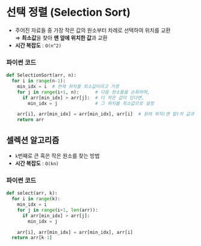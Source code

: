 # 선택 정렬 (Selection Sort)
- 주어진 자료들 중 가장 작은 값의 원소부터 차례로 선택하여 위치를 교환<br>
⇒ **최소값**을 찾아 **맨 앞에 위치한 값**과 교환
- **시간 복잡도** : `O(n^2)`

### 파이썬 코드
```py
def SelectionSort(arr, n):
  for i in range(n-1):
    min_idx = i  # 현재 위치를 최소값이라고 가정
    for j in range(i+1, n):      # 다음 원소들을 순회하며,
      if arr[min_idx] > arr[j]:  # 더 작은 값이 있다면,
        min_idx = j              # 그 위치를 최소값으로 설정

    arr[i], arr[min_idx] = arr[min_idx], arr[i]  # 원래 위치(맨 앞)의 값과 최소값 교환
    return arr
```

## 셀렉션 알고리즘
- `k`번째로 큰 혹은 작은 원소를 찾는 방법
- **시간 복잡도** : `O(kn)`

### 파이썬 코드
```py
def select(arr, k):
  for i in range(k):
    min_idx = i
    for j in range(i+1, len(arr)):
      if arr[min_idx] > arr[j]:
        min_idx = j

    arr[i], arr[min_idx] = arr[min_idx], arr[i]
  return arr[k-1]
```